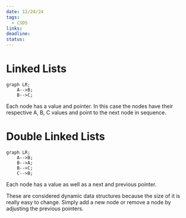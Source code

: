 ```yaml
---
date: 12/24/24
tags:
  - CSDS
links: 
deadline: 
status:
---
```

# Linked Lists
```mermaid
graph LR;
	A-->B;
	B-->C;
```
Each node has a value and pointer. In this case the nodes have their respective A, B, C values and point to the next node in sequence.
# Double Linked Lists
```mermaid
graph LR;
	A-->B;
	B-->A;
	B-->C;
	C-->B;
```
Each node has a value as well as a next and previous pointer.

These are considered dynamic data structures because the size of it is really easy to change. Simply add a new node or remove a node by adjusting the previous pointers. 